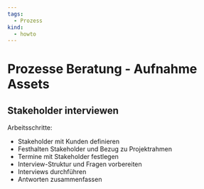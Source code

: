 ```yaml
---
tags:
  - Prozess
kind:
  - howto
---
```

# Prozesse Beratung - Aufnahme Assets

## Stakeholder interviewen

Arbeitsschritte:

* Stakeholder mit Kunden definieren
* Festhalten Stakeholder und Bezug zu Projektrahmen
* Termine mit Stakeholder festlegen
* Interview-Struktur und Fragen vorbereiten
* Interviews durchführen
* Antworten zusammenfassen